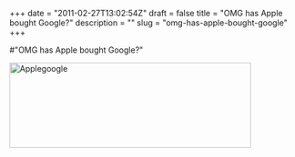 +++
date = "2011-02-27T13:02:54Z"
draft = false
title = "OMG has Apple bought Google?"
description = ""
slug = "omg-has-apple-bought-google"
+++

#"OMG has Apple bought Google?"


 <div class='p_embed p_image_embed'>
<img alt="Applegoogle" height="150" src="http://getfile5.posterous.com/getfile/files.posterous.com/conoroneill/0TZJDdOXFZamNuTA9YFIsEZIs9NIkIeqaqOfRAwGHCy9pZarjsSMSIWNXxrZ/applegoogle.jpg" width="424" />
</div>

 